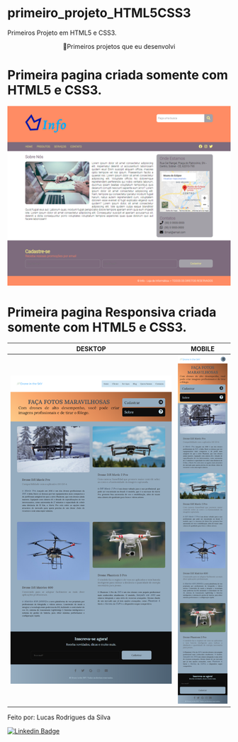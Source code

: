 # primeiro_projeto_HTML5CSS3
Primeiros Projeto em HTML5 e CSS3.
<p align="center">🚀Primeiros projetos que eu desenvolvi</p>

# Primeira pagina criada somente com HTML5 e CSS3.

![alt text](https://github.com/LucasRodriguesdaSilva/primeiro_projeto_HTML5CSS3/blob/main/Pagina_HTML5_CSS3/img/SCREEN~1.PNG)

# Primeira pagina Responsiva criada somente com HTML5 e CSS3.
DESKTOP            |  MOBILE
:---------------------------------------------------------------------------------------------------------------------------------------------------:|:---------------------------------------------------------------------------------------------------------------------------------------------------------------------------------:
![DESKTOP](https://github.com/LucasRodriguesdaSilva/primeiro_projeto_HTML5CSS3/blob/main/Pagina_Responsiva/img/pagina/print_da_pagina.png "DESKTOP") | ![MOBILE](https://github.com/LucasRodriguesdaSilva/primeiro_projeto_HTML5CSS3/blob/main/Pagina_Responsiva/img/pagina/print_da_pagina_mobile.png "MOBILE") 




Feito por: Lucas Rodrigues da Silva

[![Linkedin Badge](https://img.shields.io/badge/-Lucas-blue?style=flat-square&logo=Linkedin&logoColor=white&link=https://www.linkedin.com/in/lucasrd-silva)](https://www.linkedin.com/in/lucasrd-silva)

